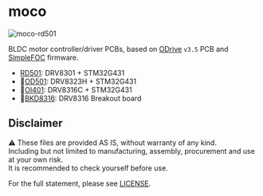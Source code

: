 # moco

![moco-rd501](https://i.imgur.com/ffNdd2O.jpg)

BLDC motor controller/driver PCBs, based on [ODrive](https://github.com/odriverobotics/ODriveHardware) `v3.5` PCB and [SimpleFOC](https://simplefoc.com/) firmware.

- [RD501](/hardware/moco-rd501/): DRV8301 + STM32G431
- :construction:[OD501](/hardware/moco-od501/): DRV8323H + STM32G431
- :construction:[OI401](/hardware/moco-oi401/): DRV8316C + STM32G431
- :construction:[BKD8316](/hardware/moco-bkd8316/): DRV8316 Breakout board

## Disclaimer

:warning: These files are provided AS IS, without warranty of any kind.  
Including but not limited to manufacturing, assembly, procurement and use at your own risk.  
It is recommended to check yourself before use.  

For the full statement, please see [LICENSE](./LICENSE).
